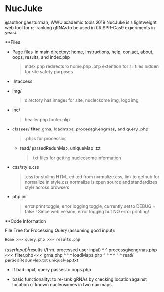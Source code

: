 # NucJuke

@author gaeaturman, WWU academic tools 2019
NucJuke is a lightweight web tool for re-ranking gRNAs to be used in CRISPR-Cas9 experiments in yeast.

**Files
- Page files, in main directory: home, instructions, help, contact, about, oops, results, and index.php
	> index.php redirects to home.php
	> .php extention for all files hidden for site safety purposes 

- .htaccess
- img/
	> directory has images for site, nucleosome img, logo img
- inc/
	> header.php
	> footer.php
- classes/ filter, grna, loadmaps, processgivengrnas, and query .php
	> .phps for processing

	- read/ parsedRedunMap, uniqueMap .txt
		> .txt files for getting nucleosome information

- css/style.css
	> .css for styling HTML
	> edited from normalize.css, link to gethub for normalize in style.css
	> normalize is open source and standardizes style across browsers

- php.ini
	> error print toggle, error logging toggle, currently set to DEBUG = false !
	> Since web version, error logging but NO error printing!

**Code Information

File Tree for Processing Query (assuming good input):

    Home >>> query.php >>> results.php
  ($userInput)     ^	($results //frm. processed user input)
	                 ^
	                 ^
       processgivengrnas.php <<< filter.php <<< grna.php
    				    ^
				        ^
				        ^
			          loadMaps.php
			          ^	         ^
		           ^            ^
			        ^              ^
read/  parsedRedunMap.txt  uniqueMap.txt


- if bad input, query passes to oops.php

- basic functionality: to re-rank gRNAs by checking location against location of known nucleosomes in two nuc maps

